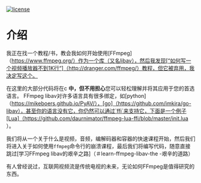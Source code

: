 [![license](https://img.shields.io/badge/license-BSD--3--Clause-blue.svg)](https://img.shields.io/badge/license-BSD--3--Clause-blue.svg)
# 介绍

我正在找一个教程/书，教会我如何开始使用[FFmpeg]（https://www.ffmpeg.org/）作为一个库（又名libav），然后我发现[“如何写一个视频播放器不到1K行“]（http://dranger.com/ffmpeg/）教程，但它被弃用，我决定写这个。

在这里的大部分代码将在c **中，但不用担心**您可以轻松理解并将其应用于您的首选语言。 FFmpeg libav对许多语言具有很多绑定，如[python]（https://mikeboers.github.io/PyAV/），[go]（https://github.com/imkira/go-libav），甚至你的语言没有它，你仍然可以通过`ffi`来支持它，下面是一个例子[Lua]（https://github.com/daurnimator/ffmpeg-lua-ffi/blob/master/init.lua ）。

我们将从一个关于什么是视频，音频，编解码器和容器的快速课程开始，然后我们将进入关于如何使用`ffmpeg`命令行的崩溃课程，最后我们将编写代码，随意直接跳过[学习FFmpeg libav的艰辛之路]（＃learn-ffmpeg-libav-the -艰辛的道路）

有人曾经说过，互联网视频流是传统电视的未来，无论如何FFmpeg是值得研究的东西。